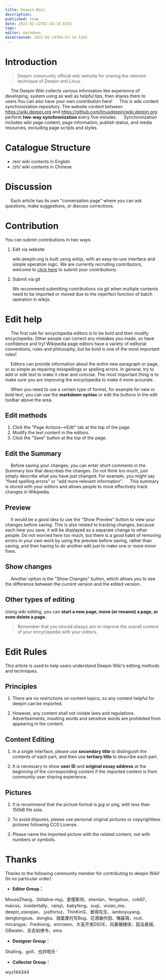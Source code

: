 ```yaml
---
title: Deepin_Wiki
description: 
published: true
date: 2023-02-22T02:18:33.619Z
tags: 
editor: markdown
dateCreated: 2022-05-24T04:47:14.524Z
---
```


# Introduction

 > Deepin community official wiki website for sharing the relevent technique of Deepin and Linux.
 
&emsp; The Deepin Wiki collects various information like experience of developing, system using  as well as helpful tips, then shares them to users.You can also have your own contribution here!
&emsp; This is wiki content synchronization repository. The website content between https://wiki.deepin.org and https://github.com/linuxdeepin/wiki.deepin.org perform **two-way synchronization** every five minutes.
&emsp; Synchronization includes wiki page content, page information, publish status, and media resources, excluding page scripts and styles.

# Catalogue Structure

- /en/ wiki contents in English 
- /zh/ wiki contents in Chinese

# Discussion

&emsp; Each article has its own "conversation page" where you can ask questions, make suggestions, or discuss corrections.

# Contribution

You can submit contributions in two ways.

1. Edit via website

    wiki.deepin.org is built using wikijs, with an easy-to-use interface and simple operation logic. We are currently recruiting contributors, welcome to [click here](https://wiki.deepin.org/zh/%E5%85%B3%E4%BA%8EDeepin/Deepin_Wiki/%E5%8F%82%E4%B8%8E%E6%90%AD%E5%BB%BA) to submit your contributions. 

2. Submit via git

    We recommend submitting contributions via git when multiple contents need to be imported or moved due to the inperfect function of batch operation in wikijs.

# Edit help
&emsp; The first rule for encyclopedia editors is to be bold and then modify encyclopedia. Other people can correct any mistakes you made, so have confidence and try! Wikipedia page editors have a variety of editorial conventions, rules and philosophy, but be bold is one of the most important rules!

&emsp; Editors can provide information about the entire new paragraph or page, or as simple as repairing misspellings or spelling errors. In general, try to add or edit text to make it clear and concise. The most important thing is to make sure you are improving the encyclopedia to make it more accurate.

&emsp; When you need to use a certain type of format, for example for new or bold text, you can use the **markdown syntax** or edit the buttons in the edit toolbar above the area.

## Edit methods

1. Click the "Page Actions-->Edit" tab at the top of the page.
2. Modify the text content in the editors.
3. Click the "Save" button at the top of the page.

## Edit the Summary

&emsp; Before saving your changes, you can enter short comments in the Summary box that describes the changes. Do not think too much, just simply describe what you have just changed. For example, you might say "fixed spelling errors" or "add more relevant information".
&emsp; This summary is stored with your editors and allows people to more effectively track changes in Wikipedia.

## Preview

&emsp; It would be a good idea to use the "Show Preview" button to view your changes before saving. This is also related to tracking changes, because each time you save, it will be displayed as a separate change to other people. Do not worried here too much, but there is a good habit of removing errors in your own work by using the preview before saving, rather than saving, and then having to do another edit just to make one or more minor fixes.

## Show changes

&emsp; Another option is the "Show Changes" button, which allows you to see the difference between the current version and the edited version.

## Other types of editing

 Using wiki editing, you can **start a new page, move (or rename) a page, or even delete a page.**

> Remember that you should always aim to improve the overall content of your encyclopedia with your editors.

# Edit Rules

This article is used to help users understand Deepin Wiki's editing methods and techniques. 

## Principles

1. There are no restrictions on content topics, so any content helpful for deepin can be imported.

2. However, any content shall not violate laws and regulations. Advertisements, insulting words and sensitive words are prohibited from appearing in the content.

## Content Editing

1. In a single interface, please use **secondary title** to distinguish the contents of each part, and then use **tertiary title** to describe each part.

2. It is necessary to show **user ID** and **original essay address** at the beginning of the corresponding content if the imported content is from community user sharing experience.
  
## Pictures

1. It is recommend that the picture format is jpg or png, with less than 150kB file size.

2. To avoid disputes, please use personal original pictures or copyrightless pictures following CC0 License.

3. Please name the imported picture with the related content, not with numbers or symbols.

# Thanks

Thanks to the following community member for contributing to deepin Wiki! (In no particular order)

* **Editor Group：**

MouseZhang、Stillalive-myj、爱嘤斯坦、shenlan、fengshuo、cvb97、maicss、insidentally、rainyl、babyfeng、xuqi、vivian_me、deepin_xiaoqian、 justforlxz、ThinKinG、冒得先生、iamboyuyang、dengtongxue、dongka、骑着摩托写Bug、花酒锄作田、俺最萌、root、mrcangye、Fredoong、ericneon、大圣开发DSOE、风暴猪猪侠、孤岛悬城、GBwater、吉吉如律令、emo

* **Designer Group：**

Shalling、golf、也許明天╯

* **Collector Group：**

wyz144344













